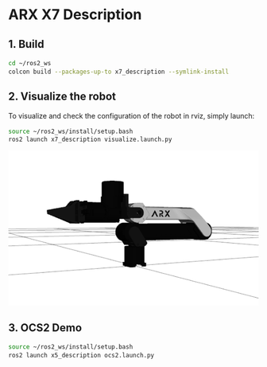 # ARX X7 Description

## 1. Build
```bash
cd ~/ros2_ws
colcon build --packages-up-to x7_description --symlink-install
```

## 2. Visualize the robot

To visualize and check the configuration of the robot in rviz, simply launch:

```bash
source ~/ros2_ws/install/setup.bash
ros2 launch x7_description visualize.launch.py
```

![arx lift](../../../.images/arx_x5.png)

## 3. OCS2 Demo
```bash
source ~/ros2_ws/install/setup.bash
ros2 launch x5_description ocs2.launch.py
```